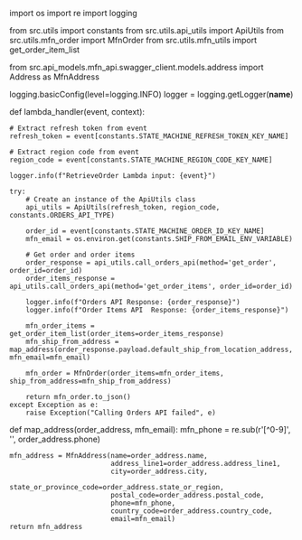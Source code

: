 import os
import re
import logging

from src.utils import constants
from src.utils.api_utils import ApiUtils
from src.utils.mfn_order import MfnOrder
from src.utils.mfn_utils import get_order_item_list

from src.api_models.mfn_api.swagger_client.models.address import Address as MfnAddress

logging.basicConfig(level=logging.INFO)
logger = logging.getLogger(__name__)


def lambda_handler(event, context):

    # Extract refresh token from event
    refresh_token = event[constants.STATE_MACHINE_REFRESH_TOKEN_KEY_NAME]

    # Extract region code from event
    region_code = event[constants.STATE_MACHINE_REGION_CODE_KEY_NAME]

    logger.info(f"RetrieveOrder Lambda input: {event}")

    try:
        # Create an instance of the ApiUtils class
        api_utils = ApiUtils(refresh_token, region_code, constants.ORDERS_API_TYPE)

        order_id = event[constants.STATE_MACHINE_ORDER_ID_KEY_NAME]
        mfn_email = os.environ.get(constants.SHIP_FROM_EMAIL_ENV_VARIABLE)

        # Get order and order items
        order_response = api_utils.call_orders_api(method='get_order', order_id=order_id)
        order_items_response = api_utils.call_orders_api(method='get_order_items', order_id=order_id)

        logger.info(f"Orders API Response: {order_response}")
        logger.info(f"Order Items API  Response: {order_items_response}")

        mfn_order_items = get_order_item_list(order_items=order_items_response)
        mfn_ship_from_address = map_address(order_response.payload.default_ship_from_location_address, mfn_email=mfn_email)

        mfn_order = MfnOrder(order_items=mfn_order_items, ship_from_address=mfn_ship_from_address)

        return mfn_order.to_json()
    except Exception as e:
        raise Exception("Calling Orders API failed", e)


def map_address(order_address, mfn_email):
    mfn_phone = re.sub(r'[^0-9]', '', order_address.phone)

    mfn_address = MfnAddress(name=order_address.name,
                             address_line1=order_address.address_line1,
                             city=order_address.city,
                             state_or_province_code=order_address.state_or_region,
                             postal_code=order_address.postal_code,
                             phone=mfn_phone,
                             country_code=order_address.country_code,
                             email=mfn_email)
    return mfn_address